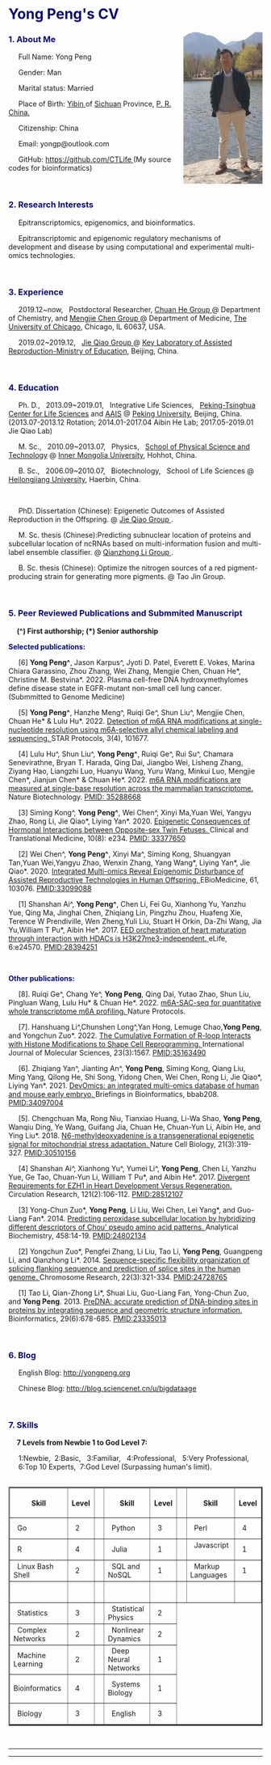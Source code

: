 <h1 style = "color:#0a0b6f"> <b> Yong Peng's CV </b>  <span style="font-size:20px">   </span>    </h1> 
<img src="http://github.com/bigdataage/bigdataage.github.io/raw/master/yongpengyi.png"    height="300"  style="float:right;"  />   
<h3 style = "color:#0a0b6f"><b> 1. About Me </b></h3>   
<p> &nbsp;&nbsp;&nbsp;&nbsp; Full Name: Yong Peng </p>
<p> &nbsp;&nbsp;&nbsp;&nbsp; Gender: Man </p>       
<p> &nbsp;&nbsp;&nbsp;&nbsp; Marital status: Married </p>   
<p> &nbsp;&nbsp;&nbsp;&nbsp; Place of Birth: <a href="https://en.wikipedia.org/wiki/Yibin"> Yibin </a> of <a href="https://en.wikipedia.org/wiki/Sichuan">Sichuan</a> Province, <a href="https://en.wikipedia.org/wiki/China"> P. R. China. </a> </p>
<p> &nbsp;&nbsp;&nbsp;&nbsp; Citizenship: China </p>
<p> &nbsp;&nbsp;&nbsp;&nbsp; Email: yongp@outlook.com </p>
<p> &nbsp;&nbsp;&nbsp;&nbsp; GitHub: <a href="https://github.com/CTLife"> https://github.com/CTLife </a> (My source codes for bioinformatics) 
</p>   

                 
<br>      


<h3><b style = "color:#0a0b6f"> 2. Research Interests </b></h3>
<p> &nbsp;&nbsp;&nbsp;&nbsp; Epitranscriptomics, epigenomics, and bioinformatics. </p>
<p> &nbsp;&nbsp;&nbsp;&nbsp; Epitranscriptomic and epigenomic regulatory mechanisms of development and disease by using computational and experimental multi-omics technologies.</p>   


<br>      


<h3><b style = "color:#0a0b6f"> 3. Experience</b> </h3> 
<p> &nbsp;&nbsp;&nbsp;&nbsp; 2019.12~now,  &nbsp; Postdoctoral Researcher, <a href="http://he-group.uchicago.edu/"> Chuan He Group </a> @ Department of Chemistry, and <a href="http://www.mengjiechen.com/"> Mengjie Chen Group </a> @ Department of Medicine, <a href="https://www.uchicago.edu/">The University of Chicago</a>, Chicago, IL 60637, USA. </p>
<p> &nbsp;&nbsp;&nbsp;&nbsp; 2019.02~2019.12,  &nbsp; <a href="http://www.cls.edu.cn/english/PrincipalInvestigator/pi/index2831.shtml"> Jie Qiao Group </a>@ <a href="http://www.puh3rmc.org/">Key Laboratory of Assisted Reproduction-Ministry of Education</a>, Beijing, China. </p>                     
 
 
 <br>
  
  
<h3><b style = "color:#0a0b6f"> 4. Education </b></h3>
<p> &nbsp;&nbsp;&nbsp;&nbsp; Ph. D., &nbsp; 2013.09~2019.01,  &nbsp; Integrative Life Sciences,  &nbsp; <a href="http://www.cls.edu.cn/english/">Peking-Tsinghua Center for Life Sciences</a> and <a href="http://www.aais.pku.edu.cn">AAIS</a> @ <a href="https://en.wikipedia.org/wiki/Peking_University">Peking University</a>, Beijing, China. (2013.07-2013.12 Rotation; 2014.01-2017.04 Aibin He Lab; 2017.05-2019.01 Jie Qiao Lab) </p> 
<p> &nbsp;&nbsp;&nbsp;&nbsp; M. Sc., &nbsp; 2010.09~2013.07,  &nbsp; Physics,  &nbsp; <a href="http://wlxy.imu.edu.cn/"> School of Physical Science and Technology</a> @ <a href="https://en.wikipedia.org/wiki/Inner_Mongolia_University">Inner Mongolia University</a>, Hohhot, China. </p>
<p> &nbsp;&nbsp;&nbsp;&nbsp; B. Sc., &nbsp; 2006.09~2010.07,  &nbsp; Biotechnology,  &nbsp; School of Life Sciences @ <a href="https://en.wikipedia.org/wiki/Heilongjiang_University">Heilongjiang University</a>, Haerbin, China. </p>             
<br>
<p> &nbsp;&nbsp;&nbsp;&nbsp; PhD. Dissertation (Chinese): Epigenetic Outcomes of Assisted Reproduction in the Offspring. @ <a href="http://www.cls.edu.cn/english/PrincipalInvestigator/pi/index2831.shtml"> Jie Qiao Group </a>. </p>
<p> &nbsp;&nbsp;&nbsp;&nbsp; M. Sc. thesis (Chinese):Predicting subnuclear location of proteins and subcellular location of ncRNAs based on 
multi-information fusion and multi-label ensemble classifier. @ <a href="http://wlxy.imu.edu.cn/info/1305/3351.htm"> Qianzhong Li Group </a>. </p>                
<p> &nbsp;&nbsp;&nbsp;&nbsp; B. Sc. thesis (Chinese): Optimize the nitrogen sources of a red pigment-producing strain for generating more pigments. @ Tao Jin Group. </p>


<br>       


<h3><b style = "color:#0a0b6f"> 5. Peer Reviewed Publications and Submmited Manuscript </b></h3>                 
<p><b> &nbsp;&nbsp;&nbsp;&nbsp; (^) First authorship; (*) Senior authorship </b></p>

<p><b style = "color:#0a0b6f"> Selected publications: </b></p> 

<p> &nbsp;&nbsp;&nbsp;&nbsp; [6] <b>Yong Peng^</b>, Jason Karpus^, Jyoti D. Patel, Everett E. Vokes, Marina Chiara Garassino, Zhou Zhang, Wei Zhang, Mengjie Chen, Chuan He*, Christine M. Bestvina*. 2022. Plasma cell-free DNA hydroxymethylomes define disease state in EGFR-mutant non-small cell lung cancer. (Submmitted to Genome Medicine)    
</p>

<p> &nbsp;&nbsp;&nbsp;&nbsp; [5] <b>Yong Peng^</b>, Hanzhe Meng^, Ruiqi Ge^, Shun Liu^, Mengjie Chen, Chuan He* & Lulu Hu*. 2022. 
<a href="https://www.sciencedirect.com/science/article/pii/S2666166722005573"> Detection of m6A RNA modifications at single-nucleotide resolution using m6A-selective allyl chemical labeling and sequencing. </a>  STAR Protocols, 3(4), 101677.
</p>


<p> &nbsp;&nbsp;&nbsp;&nbsp; [4] Lulu Hu^, Shun Liu^, <b>Yong Peng^</b>, Ruiqi Ge^, Rui Su^, Chamara Senevirathne, Bryan T. Harada, Qing Dai, Jiangbo Wei, Lisheng Zhang, Ziyang Hao, Liangzhi Luo, Huanyu Wang, Yuru Wang, Minkui Luo, Mengjie Chen*, Jianjun Chen* & Chuan He*. 2022. <a href="https://www.nature.com/articles/s41587-022-01243-z"> m6A RNA modifications are measured at single-base resolution across the mammalian transcriptome. </a>  Nature Biotechnology. <a href="https://pubmed.ncbi.nlm.nih.gov/35288668/">PMID: 35288668</a>
</p>

<p> &nbsp;&nbsp;&nbsp;&nbsp; [3] Siming Kong^, <b>Yong Peng^</b>, Wei Chen^, Xinyi Ma,Yuan Wei, Yangyu Zhao, Rong Li, Jie Qiao*, Liying Yan*. 2020. <a href="https://onlinelibrary.wiley.com/doi/full/10.1002/ctm2.234"> Epigenetic Consequences of Hormonal Interactions between Opposite-sex Twin Fetuses. </a>  Clinical and Translational Medicine, 10(8): e234. <a href="https://pubmed.ncbi.nlm.nih.gov/33377650/">PMID: 33377650</a>
</p>

<p> &nbsp;&nbsp;&nbsp;&nbsp; [2] Wei Chen^, <b>Yong Peng^</b>, Xinyi Ma^, Siming Kong, Shuangyan Tan,Yuan Wei,Yangyu Zhao, Wenxin Zhang, Yang
Wang*, Liying Yan*, Jie Qiao*. 2020. <a href="https://www.thelancet.com/journals/ebiom/article/PIIS2352-3964(20)30452-7/fulltext"> Integrated Multi-omics Reveal Epigenomic Disturbance of Assisted Reproductive Technologies in Human Offspring. </a>  EBioMedicine, 61, 103076. <a href="https://www.ncbi.nlm.nih.gov/pmc/articles/PMC7585147/">PMID:33099088</a>
</p>

<p> &nbsp;&nbsp;&nbsp;&nbsp; [1] Shanshan Ai^, <b>Yong Peng^</b>, Chen Li, Fei Gu, Xianhong Yu, Yanzhu Yue, Qing Ma, Jinghai Chen, Zhiqiang Lin, Pingzhu Zhou, Huafeng Xie, Terence W Prendiville, Wen Zheng,Yuli Liu, Stuart H Orkin, Da-Zhi Wang, Jia Yu,William T Pu*, Aibin He*. 2017. 
<a href="https://elifesciences.org/content/6/e24570">
EED orchestration of heart maturation through interaction with HDACs is H3K27me3-independent. </a>   
eLife, 6:e24570. <a href="https://www.ncbi.nlm.nih.gov/pmc/articles/PMC5400508/">PMID:28394251</a>
</p>
         
<br>     
       
<p><b style = "color:#0a0b6f"> Other publications: </b></p> 

<p> &nbsp;&nbsp;&nbsp;&nbsp; [8]. Ruiqi Ge^, Chang Ye^, <b>Yong Peng</b>, Qing Dai, Yutao Zhao, Shun Liu, Pingluan Wang, Lulu Hu* & Chuan He*. 2022. <a href="https://www.nature.com/articles/s41596-022-00765-9"> m6A-SAC-seq for quantitative whole transcriptome m6A profiling. </a>   Nature Protocols.   </p>

<p> &nbsp;&nbsp;&nbsp;&nbsp; [7]. Hanshuang Li^,Chunshen Long^,Yan Hong, Lemuge Chao,<b>Yong Peng</b>, and Yongchun Zuo*. 2022. <a href="https://www.mdpi.com/1422-0067/23/3/1567"> The Cumulative Formation of R-loop Interacts with Histone Modifications to Shape Cell Reprogramming. </a>    International Journal of Molecular Sciences, 23(3):1567.  <a href="https://pubmed.ncbi.nlm.nih.gov/35163490/">PMID:35163490</a> </p>

<p> &nbsp;&nbsp;&nbsp;&nbsp; [6]. Zhiqiang Yan^, Jianting An^, <b>Yong Peng</b>, Siming Kong, Qiang Liu, Ming Yang, Qilong He, Shi Song, Yidong Chen, Wei Chen, Rong Li, Jie Qiao*, Liying Yan*. 2021. <a href="https://academic.oup.com/bib/advance-article-abstract/doi/10.1093/bib/bbab208/6294163?redirectedFrom=fulltext"> DevOmics: an integrated multi-omics database of human and mouse early embryo. </a> Briefings in Bioinformatics, bbab208.  <a href="https://pubmed.ncbi.nlm.nih.gov/34097004/">PMID:34097004</a> </p>

<p> &nbsp;&nbsp;&nbsp;&nbsp; [5]. Chengchuan Ma, Rong Niu, Tianxiao Huang, Li-Wa Shao, <b>Yong Peng</b>, Wanqiu Ding, Ye Wang, Guifang Jia, Chuan He, Chuan-Yun Li, Aibin He, and Ying Liu*. 2018. <a href="https://www.nature.com/articles/s41556-018-0238-5">N6-methyldeoxyadenine is a transgenerational epigenetic signal for mitochondrial stress adaptation. </a> Nature Cell Biology, 21(3):319-327.  <a href="https://www.ncbi.nlm.nih.gov/pubmed/30510156">PMID:30510156</a> </p>

<p> &nbsp;&nbsp;&nbsp;&nbsp; [4] Shanshan Ai^, Xianhong Yu^, Yumei Li^, <b>Yong Peng</b>, Chen Li, Yanzhu Yue, Ge Tao, Chuan-Yun Li, William T Pu*, and Aibin He*. 2017. 
<a href="http://circres.ahajournals.org/content/early/2017/05/16/CIRCRESAHA.117.311212">
Divergent Requirements for EZH1 in Heart Development Versus Regeneration. </a>   
Circulation Research, 121(2):106-112. <a href="https://www.ncbi.nlm.nih.gov/pubmed/28512107">PMID:28512107</a>
</p>
                                                                                                       
<p> &nbsp;&nbsp;&nbsp;&nbsp; [3]  Yong-Chun Zuo*, <b>Yong Peng</b>, Li Liu, Wei Chen, Lei Yang*, and Guo-Liang Fan*. 2014.  
<a href="http://www.sciencedirect.com/science/article/pii/S0003269714001912">
Predicting peroxidase subcellular location by hybridizing different descriptors of Chou’ pseudo amino acid patterns. </a>
Analytical Biochemistry, 458:14-19.  <a href="https://www.ncbi.nlm.nih.gov/pubmed/24802134">PMID:24802134</a>
</p>
                 
<p> &nbsp;&nbsp;&nbsp;&nbsp; [2]  Yongchun Zuo*, Pengfei Zhang, Li Liu, Tao Li, <b>Yong Peng</b>, Guangpeng Li, and Qianzhong Li*. 2014.  
<a href="http://link.springer.com/article/10.1007%2Fs10577-014-9414-z">
Sequence-specific flexibility organization of splicing flanking sequence and prediction of splice sites in the human genome. </a>
Chromosome Research, 22(3):321-334.  <a href="https://www.ncbi.nlm.nih.gov/pubmed/24728765">PMID:24728765</a>
</p>
                   
<p> &nbsp;&nbsp;&nbsp;&nbsp; [1] Tao Li, Qian-Zhong Li*, Shuai Liu, Guo-Liang Fan, Yong-Chun Zuo, and <b>Yong Peng</b>. 2013.  
<a href="http://bioinformatics.oxfordjournals.org/content/29/6/678.abstract">
PreDNA: accurate prediction of DNA-binding sites in proteins by integrating sequence and geometric structure information. </a>
Bioinformatics, 29(6):678-685.  <a href="https://www.ncbi.nlm.nih.gov/pubmed/23335013">PMID:23335013</a>
</p>


<br>     
  
  
<h3><b style = "color:#0a0b6f"> 6. Blog </b></h3>                                                                         
                                                                   
<p> &nbsp;&nbsp;&nbsp;&nbsp; English Blog: <a href="http://yongpeng.org">http://yongpeng.org</a> </p>               
<p> &nbsp;&nbsp;&nbsp;&nbsp; Chinese Blog: <a href="http://blog.sciencenet.cn/u/bigdataage">http://blog.sciencenet.cn/u/bigdataage</a> </p>       
 
 
<br>        
         
         
<h3><b style = "color:#0a0b6f"> 7. Skills  </b></h3>  
<b> &nbsp;&nbsp;&nbsp;&nbsp; 7 Levels from Newbie 1 to God Level 7: <br> </b>     
<p> &nbsp;&nbsp;&nbsp;&nbsp; 1:Newbie,&nbsp;  2:Basic, &nbsp;  3:Familiar, &nbsp;   4:Professional, &nbsp;  5:Very Professional, &nbsp;    <br> 
    &nbsp;&nbsp;&nbsp;&nbsp; 6:Top 10 Experts,&nbsp;  7:God Level (Surpassing human's limit). <br> <br> </p>         
<table border="2"  align="center"> 
  <tr>              
    <th> &nbsp; Skill &nbsp; </th>
    <th> &nbsp; Level &nbsp;  </th> 
    <th> &nbsp; &nbsp;  </th>
    <th> &nbsp; Skill &nbsp; </th>
    <th> &nbsp; Level &nbsp;  </th>   
    <th> &nbsp; &nbsp;  </th>
    <th> &nbsp; Skill &nbsp; </th>
    <th> &nbsp; Level &nbsp;  </th> 
  </tr>            
  <tr>
    <td> &nbsp;  Go  &nbsp; </td>
    <td> &nbsp;  2  &nbsp; </td>
    <th> &nbsp; &nbsp;  </th>
    <td> &nbsp;  Python  &nbsp; </td>
    <td> &nbsp;  3  &nbsp; </td>
    <th> &nbsp; &nbsp;  </th>
    <td> &nbsp;  Perl  &nbsp; </td>
    <td> &nbsp;  4  &nbsp; </td>
  </tr>  
  <tr>
    <td> &nbsp;  R  &nbsp; </td>
    <td> &nbsp;  4  &nbsp; </td>
    <th> &nbsp; &nbsp;  </th>
    <td> &nbsp;  Julia  &nbsp; </td>
    <td> &nbsp;  1  &nbsp; </td>
      <th> &nbsp; &nbsp;  </th>
      <td> &nbsp;  Javascript  &nbsp; </td>
    <td> &nbsp;  1  &nbsp; </td>
  </tr>
  <tr>
    <td> &nbsp;  Linux Bash Shell  &nbsp; </td>
    <td> &nbsp;  2  &nbsp; </td>
    <th> &nbsp; &nbsp;  </th>
    <td> &nbsp;  SQL and NoSQL  &nbsp; </td>
    <td> &nbsp;  1  &nbsp; </td>
     <th> &nbsp; &nbsp;  </th>
    <td> &nbsp;  Markup Languages  &nbsp; </td>
    <td> &nbsp;  1  &nbsp; </td>
  </tr>
  <tr>
    <td> &nbsp;  &nbsp; </td>
    <td> &nbsp;  &nbsp; </td>
    <th> &nbsp;  &nbsp; </th>
    <td> &nbsp;  &nbsp; </td>
    <td> &nbsp;  &nbsp; </td>
    <th> &nbsp;  &nbsp; </th>
    <td> &nbsp;  &nbsp; </td>
    <td> &nbsp;  &nbsp; </td>
  </tr>
  <tr>
    <td> &nbsp;  Statistics  &nbsp; </td>
    <td> &nbsp;  3  &nbsp; </td>
    <th> &nbsp; &nbsp;  </th>
    <td> &nbsp;  Statistical Physics  &nbsp; </td>
    <td> &nbsp;  2  &nbsp; </td>
  </tr>
  <tr>
    <td> &nbsp;  Complex Networks  &nbsp; </td>
    <td> &nbsp;  2  &nbsp; </td>
    <th> &nbsp; &nbsp;  </th>
    <td> &nbsp;  Nonlinear Dynamics  &nbsp; </td>
    <td> &nbsp;  2  &nbsp; </td>
  </tr>
  <tr>
    <td> &nbsp;  Machine Learning  &nbsp; </td>
    <td> &nbsp;  2  &nbsp; </td>
    <th> &nbsp; &nbsp;  </th>
    <td> &nbsp;  Deep Neural Networks  &nbsp; </td>
    <td> &nbsp;  1  &nbsp; </td>
  </tr>
  <tr>
    <td> &nbsp;  Bioinformatics  &nbsp; </td>
    <td> &nbsp;  4  &nbsp; </td>
    <th> &nbsp; &nbsp;  </th>
    <td> &nbsp;  Systems Biology  &nbsp; </td>
    <td> &nbsp;  1  &nbsp; </td>
  </tr>
  <tr>
    <td> &nbsp;  Biology  &nbsp; </td>
    <td> &nbsp;  3  &nbsp; </td>
    <th> &nbsp; &nbsp;  </th>
    <td> &nbsp;  English  &nbsp; </td>
    <td> &nbsp;  3  &nbsp; </td>
  </tr>
</table>                                 
                       
<br>     
                                
----------------------------------------------------------------------------------                            
----------------------------------------------------------------------------------                                                                   
                                                                                    

